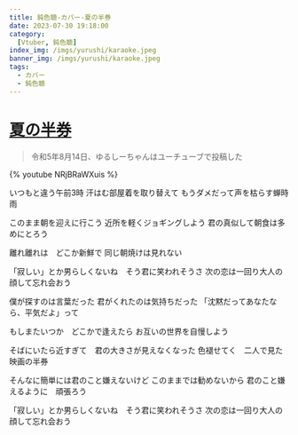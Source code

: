 ```yaml
---
title: 鈍色聴-カバー-夏の半券
date: 2023-07-30 19:18:00
category:
  [Vtuber, 鈍色聴]
index_img: /imgs/yurushi/karaoke.jpeg
banner_img: /imgs/yurushi/karaoke.jpeg
tags:
  - カバー
  - 鈍色聴
---
```


<script src='/js/diy/resize-ifram.js'></script>

# [夏の半券](https://www.youtube.com/watch?v=lYW5kdbMQUg)

> 令和5年8月14日、ゆるしーちゃんはユーチューブで投稿した

{% youtube NRjBRaWXuis %}

いつもと違う午前3時
汗はむ部屋着を取り替えて
もうダメだって声を枯らす蝉時雨

このまま朝を迎えに行こう
近所を軽くジョギングしよう
君の真似して朝食は多めにとろう

離れ離れは　どこか新鮮で
同じ朝焼けは見れない

「寂しい」とか男らしくないね　そう君に笑われそうさ
次の恋は一回り大人の顔して忘れ会おう

僕が探すのは言葉だった
君がくれたのは気持ちだった
「沈黙だってあなたなら、平気だよ」って

もしまたいつか　どこかで逢えたら
お互いの世界を自慢しよう

そばにいたら近すぎて　君の大きさが見えなくなった
色褪せてく　二人で見た映画の半券

そんなに簡単には君のこと嫌えないけど
このままでは勧めないから
君のこと嫌えるように　頑張ろう

「寂しい」とか男らしくないね　そう君に笑われそうさ
次の恋は一回り大人の顔して忘れ会おう

